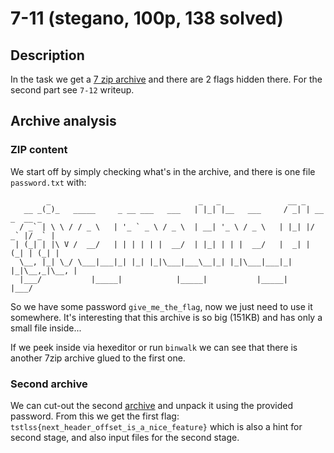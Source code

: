 # 7-11 (stegano, 100p, 138 solved)

## Description

In the task we get a [7 zip archive](challenge.7z) and there are 2 flags hidden there.
For the second part see `7-12` writeup.

## Archive analysis

### ZIP content

We start off by simply checking what's in the archive, and there is one file `password.txt` with:

```
        _                                 _   _               __ _             
   __ _(_)_   _____     _ __ ___   ___   | |_| |__   ___     / _| | __ _  __ _ 
  / _` | \ \ / / _ \   | '_ ` _ \ / _ \  | __| '_ \ / _ \   | |_| |/ _` |/ _` |
 | (_| | |\ V /  __/   | | | | | |  __/  | |_| | | |  __/   |  _| | (_| | (_| |
  \__, |_| \_/ \___|___|_| |_| |_|\___|___\__|_| |_|\___|___|_| |_|\__,_|\__, |
  |___/           |_____|            |_____|           |_____|           |___/ 

```

So we have some password `give_me_the_flag`, now we just need to use it somewhere.
It's interesting that this archive is so big (151KB) and has only a small file inside...

If we peek inside via hexeditor or run `binwalk` we can see that there is another 7zip archive glued to the first one.

### Second archive

We can cut-out the second [archive](challenge2.7z) and unpack it using the provided password.
From this we get the first flag: `tstlss{next_header_offset_is_a_nice_feature}` which is also a hint for second stage, and also input files for the second stage.
